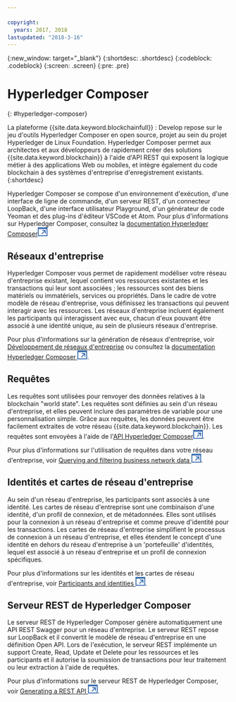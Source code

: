 ```yaml
---

copyright:
  years: 2017, 2018
lastupdated: "2018-3-16"
---
```


{:new_window: target="_blank"}
{:shortdesc: .shortdesc}
{:codeblock: .codeblock}
{:screen: .screen}
{:pre: .pre}


# Hyperledger Composer
{: #hyperledger-composer}

La plateforme {{site.data.keyword.blockchainfull}} : Develop repose sur le jeu d'outils Hyperledger Composer en open source, projet au sein du projet Hyperledger de Linux Foundation. Hyperledger Composer permet aux architectes et aux développeurs de rapidement créer des solutions {{site.data.keyword.blockchain}} à l'aide d'API REST qui exposent la logique métier à des applications Web ou mobiles, et intègre également du code blockchain à des systèmes d'entreprise d'enregistrement existants.
{:shortdesc}

Hyperledger Composer se compose d'un environnement d'exécution, d'une interface de ligne de commande, d'un serveur REST, d'un connecteur LoopBack, d'une interface utilisateur Playground, d'un générateur de code Yeoman et des plug-ins d'éditeur VSCode et Atom. Pour plus d'informations sur Hyperledger Composer, consultez la [documentation Hyperledger Composer![Icône de lien externe](../images/external_link.svg "Icône de lien externe")](https://hyperledger.github.io/composer/latest/introduction/introduction.html)


## Réseaux d'entreprise

Hyperledger Composer vous permet de rapidement modéliser votre réseau d'entreprise existant, lequel contient vos ressources existantes et les transactions qui leur sont associées ; les ressources sont des biens matériels ou immatériels, services ou propriétés. Dans le cadre de votre modèle de réseau d'entreprise, vous définissez les transactions qui peuvent interagir avec les ressources. Les réseaux d'entreprise incluent également les participants qui interagissent avec eux, chacun d'eux pouvant être associé à une identité unique, au sein de plusieurs réseaux d'entreprise.

Pour plus d'informations sur la génération de réseaux d'entreprise, voir [Développement de réseaux d'entreprise](./develop.html) ou consultez la [documentation Hyperledger Composer ![Icône de lien externe](../images/external_link.svg "Icône de lien externe")](https://hyperledger.github.io/composer/latest/introduction/introduction.html).

## Requêtes 

Les requêtes sont utilisées pour renvoyer des données relatives à la blockchain "world state". Les requêtes sont définies au sein d'un réseau d'entreprise, et elles peuvent inclure des paramètres de variable pour une personnalisation simple. Grâce aux requêtes, les données peuvent être facilement extraites de votre réseau {{site.data.keyword.blockchain}}. Les requêtes sont envoyées à l'aide de l'[API Hyperledger Composer![Icône de lien externe](../images/external_link.svg "Icône de lien externe")](https://hyperledger.github.io/composer/latest/api/api-doc-index).

Pour plus d'informations sur l'utilisation de requêtes dans votre réseau d'entreprise, voir [Querying and filtering business network data ![Icône de lien externe](../images/external_link.svg "Icône de lien externe")](https://hyperledger.github.io/composer/business-network/query).

## Identités et cartes de réseau d'entreprise

Au sein d'un réseau d'entreprise, les participants sont associés à une identité. Les cartes de réseau d'entreprise sont une combinaison d'une identité, d'un profil de connexion, et de métadonnées. Elles sont utilisés pour la connexion à un réseau d'entreprise et comme preuve d'identité pour les transactions. Les cartes de réseau d'entreprise simplifient le processus de connexion à un réseau d'entreprise, et elles étendent le concept d'une identité en dehors du réseau d'entreprise à un 'portefeuille' d'identités, lequel est associé à un réseau d'entreprise et un profil de connexion spécifiques.

Pour plus d'informations sur les identités et les cartes de réseau d'entreprise, voir [Participants and identities ![Icône de lien externen](../images/external_link.svg "Icône de lien externe")](https://hyperledger.github.io/composer/managing/participantsandidentities).

## Serveur REST de Hyperledger Composer

Le serveur REST de Hyperledger Composer génère automatiquement une API REST Swagger pour un réseau d'entreprise. Le serveur REST repose sur LoopBack et il convertit le modèle de réseau d'entreprise en une définition Open API. Lors de l'exécution, le serveur REST implémente un support Create, Read, Update et Delete pour les ressources et les participants et il autorise la soumission de transactions pour leur traitement ou leur extraction à l'aide de requêtes.

Pour plus d'informations sur le serveur REST de Hyperledger Composer, voir [Generating a REST API ![Icône de lien externe](../images/external_link.svg "Icône de lien externe")](https://hyperledger.github.io/composer/integrating/getting-started-rest-api).
